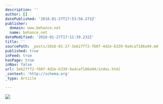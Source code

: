 ```yaml
---
description: ''
author: []
datePublished: '2016-01-27T17:53:56.273Z'
publisher:
  domain: www.behance.net
  name: behance.net
dateModified: '2016-01-27T17:11:39.232Z'
title: ''
sourcePath: _posts/2016-01-27-3e627ff2-f60f-4d2e-b339-9a4caf186a94.md
published: true
inFeed: true
hasPage: true
inNav: false
url: 3e627ff2-f60f-4d2e-b339-9a4caf186a94/index.html
_context: 'http://schema.org'
_type: Article

---
```

![](https://mir-s3-cdn-cf.behance.net/project_modules/1400/7e67f732989837.569bfbcd18bd6.jpg)